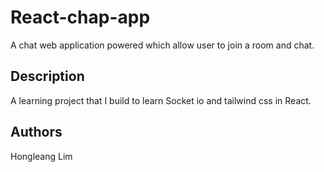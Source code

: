# React-chap-app

A chat web application powered which allow user to join a room and chat.

## Description

A learning project that I build to learn Socket io and tailwind css in React.

## Authors

Hongleang Lim

